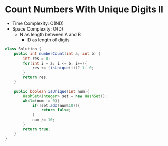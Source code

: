 # Count Numbers With Unique Digits II

- Time Complexity: O(ND)
- Space Complexity: O(D)
  - N as length between A and B
    - D as length of digits

```java
class Solution {
    public int numberCount(int a, int b) {
        int res = 0;
        for(int i = a; i <= b; i++){
            res += (isUnique(i))? 1: 0;
        }
        return res;
    }

    public boolean isUnique(int num){
        HashSet<Integer> set = new HashSet();
        while(num != 0){
            if(!set.add(num%10)){
                return false;
            }
            num /= 10;
        }
        return true;
    }
}
```
